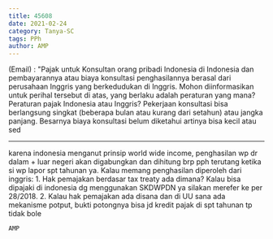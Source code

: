 ```yaml
---
title: 45608
date: 2021-02-24
category: Tanya-SC
tags: PPh
author: AMP
---
```


(Email) : "Pajak untuk Konsultan orang pribadi Indonesia di Indonesia dan pembayarannya atau biaya konsultasi penghasilannya berasal dari perusahaan Inggris yang berkedudukan di Inggris. Mohon diinformasikan untuk perihal tersebut di atas, yang berlaku adalah peraturan yang mana? Peraturan pajak Indonesia atau Inggris? Pekerjaan konsultasi bisa berlangsung singkat (beberapa bulan atau kurang dari setahun) atau jangka panjang. Besarnya biaya konsultasi belum diketahui artinya bisa kecil atau sed

---

karena indonesia menganut prinsip world wide income, penghasilan wp dr dalam + luar negeri akan digabungkan dan dihitung brp pph terutang ketika si wp lapor spt tahunan ya. Kalau memang penghasilan diperoleh dari inggris: 1. Hak pemajakan berdasar tax treaty ada dimana? Kalau bisa dipajaki di indonesia dg menggunakan SKDWPDN ya silakan merefer ke per 28/2018. 2. Kalau hak pemajakan ada disana dan di UU sana ada mekanisme potput, bukti potongnya bisa jd kredit pajak di spt tahunan tp tidak bole

`AMP`

